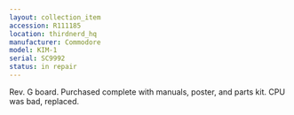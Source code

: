 ```yaml
---
layout: collection_item
accession: R111185
location: thirdnerd_hq
manufacturer: Commodore
model: KIM-1
serial: SC9992
status: in repair
---
```


Rev. G board. Purchased complete with manuals, poster, and parts kit. CPU was bad, replaced.
